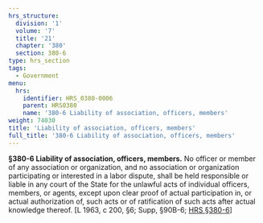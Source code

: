 ```yaml
---
hrs_structure:
  division: '1'
  volume: '7'
  title: '21'
  chapter: '380'
  section: 380-6
type: hrs_section
tags:
  - Government
menu:
  hrs:
    identifier: HRS_0380-0006
    parent: HRS0380
    name: '380-6 Liability of association, officers, members'
weight: 74030
title: 'Liability of association, officers, members'
full_title: '380-6 Liability of association, officers, members'
---
```

**§380-6 Liability of association, officers, members.** No officer or member of any association or organization, and no association or organization participating or interested in a labor dispute, shall be held responsible or liable in any court of the State for the unlawful acts of individual officers, members, or agents, except upon clear proof of actual participation in, or actual authorization of, such acts or of ratification of such acts after actual knowledge thereof. [L 1963, c 200, §6; Supp, §90B-6; [HRS §380-6](/title-21/chapter-380/section-380-6/)]
